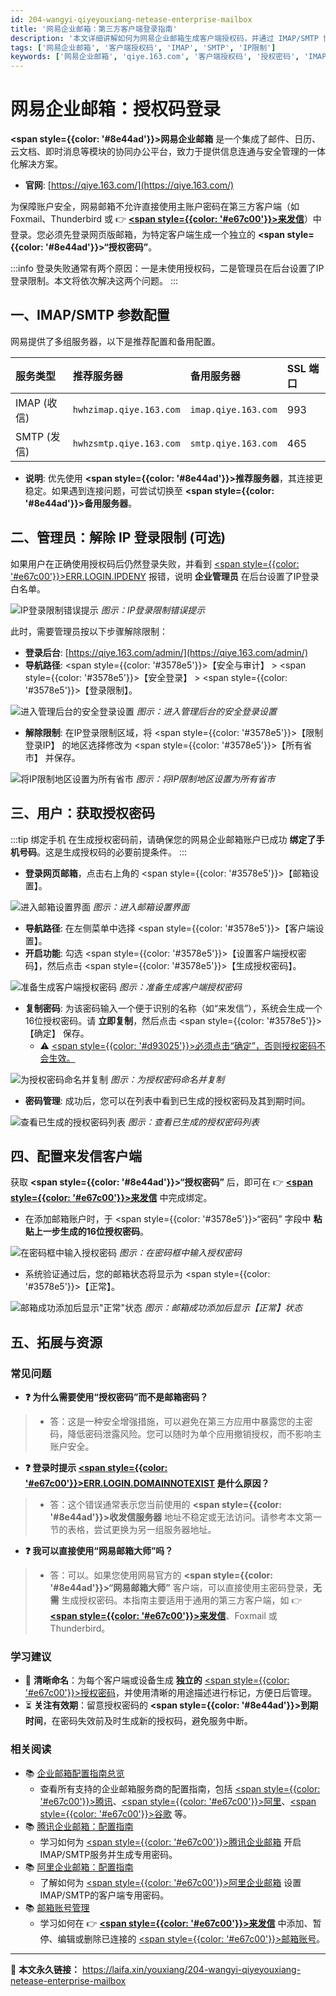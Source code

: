 ```yaml
---
id: 204-wangyi-qiyeyouxiang-netease-enterprise-mailbox
title: '网易企业邮箱：第三方客户端登录指南'
description: '本文详细讲解如何为网易企业邮箱生成客户端授权码，并通过 IMAP/SMTP 协议在第三方客户端（如来发信）中安全收发邮件，内容同时覆盖管理员解除IP限制的步骤。'
tags: ['网易企业邮箱', '客户端授权码', 'IMAP', 'SMTP', 'IP限制']
keywords: ['网易企业邮箱', 'qiye.163.com', '客户端授权码', '授权密码', 'IMAP', 'SMTP', 'IP限制', '来发信']
---
```


# 网易企业邮箱：授权码登录

**<span style={{color: '#8e44ad'}}>网易企业邮箱</span>** 是一个集成了邮件、日历、云文档、即时消息等模块的协同办公平台，致力于提供信息连通与安全管理的一体化解决方案。
- **官网**: [https://qiye.163.com/](https://qiye.163.com/)

为保障账户安全，网易邮箱不允许直接使用主账户密码在第三方客户端（如 Foxmail、Thunderbird 或 👉 [**<span style={{color: '#e67c00'}}>来发信</span>**](https://laifaxin.com)）中登录。您必须先登录网页版邮箱，为特定客户端生成一个独立的 **<span style={{color: '#8e44ad'}}>“授权密码”</span>**。

:::info
登录失败通常有两个原因：一是未使用授权码，二是管理员在后台设置了IP登录限制。本文将依次解决这两个问题。
:::

## 一、IMAP/SMTP 参数配置

网易提供了多组服务器，以下是推荐配置和备用配置。

| **服务类型** | **推荐服务器** | **备用服务器** | **SSL 端口** |
| :--- | :--- | :--- | :--- |
| IMAP (收信) | `hwhzimap.qiye.163.com` | `imap.qiye.163.com` | 993 |
| SMTP (发信) | `hwhzsmtp.qiye.163.com` | `smtp.qiye.163.com` | 465 |

-   **说明**: 优先使用 **<span style={{color: '#8e44ad'}}>推荐服务器</span>**，其连接更稳定。如果遇到连接问题，可尝试切换至 **<span style={{color: '#8e44ad'}}>备用服务器</span>**。

## 二、管理员：解除 IP 登录限制 (可选)

如果用户在正确使用授权码后仍然登录失败，并看到 <u><span style={{color: '#e67c00'}}>ERR.LOGIN.IPDENY</span></u> 报错，说明 **企业管理员** 在后台设置了IP登录白名单。

![IP登录限制错误提示](https://cos.files.maozhishi.com/data/web/web-files/img/1721147687094.png)
_图示：IP登录限制错误提示_

此时，需要管理员按以下步骤解除限制：

-   **登录后台**: [https://qiye.163.com/admin/](https://qiye.163.com/admin/)
-   **导航路径**: <span style={{color: '#3578e5'}}>【安全与审计】</span> > <span style={{color: '#3578e5'}}>【安全登录】</span> > <span style={{color: '#3578e5'}}>【登录限制】</span>。

![进入管理后台的安全登录设置](https://cos.files.maozhishi.com/data/web/web-files/img/1721147687095.png)
_图示：进入管理后台的安全登录设置_

-   **解除限制**: 在IP登录限制区域，将 <span style={{color: '#3578e5'}}>【限制登录IP】</span> 的地区选择修改为 <span style={{color: '#3578e5'}}>【所有省市】</span> 并保存。

![将IP限制地区设置为所有省市](https://cos.files.maozhishi.com/data/web/web-files/img/1721147687096.png)
_图示：将IP限制地区设置为所有省市_

## 三、用户：获取授权密码

:::tip 绑定手机
在生成授权密码前，请确保您的网易企业邮箱账户已成功 **绑定了手机号码**。这是生成授权码的必要前提条件。
:::

-   **登录网页邮箱**，点击右上角的 <span style={{color: '#3578e5'}}>【邮箱设置】</span>。

![进入邮箱设置界面](https://cos.files.maozhishi.com/data/web/web-files/img/1721147687089.png)
_图示：进入邮箱设置界面_

-   **导航路径**: 在左侧菜单中选择 <span style={{color: '#3578e5'}}>【客户端设置】</span>。
-   **开启功能**: 勾选 <span style={{color: '#3578e5'}}>【设置客户端授权密码】</span>，然后点击 <span style={{color: '#3578e5'}}>【生成授权密码】</span>。

![准备生成客户端授权密码](https://cos.files.maozhishi.com/data/web/web-files/img/1721147687090.png)
_图示：准备生成客户端授权密码_

-   **复制密码**: 为该密码输入一个便于识别的名称（如“来发信”），系统会生成一个16位授权密码。请 **立即复制**，然后点击 <span style={{color: '#3578e5'}}>【确定】</span> 保存。
    -   ⚠️ <u><span style={{color: '#d93025'}}>必须点击“确定”，否则授权密码不会生效。</span></u>

![为授权密码命名并复制](https://cos.files.maozhishi.com/data/web/web-files/img/1721147687091.png)
_图示：为授权密码命名并复制_

-   **密码管理**: 成功后，您可以在列表中看到已生成的授权密码及其到期时间。

![查看已生成的授权密码列表](https://cos.files.maozhishi.com/data/web/web-files/img/1721147687092.png)
_图示：查看已生成的授权密码列表_

## 四、配置来发信客户端

获取 **<span style={{color: '#8e44ad'}}>“授权密码”</span>** 后，即可在 👉 [**<span style={{color: '#e67c00'}}>来发信</span>**](https://laifaxin.com) 中完成绑定。

-   在添加邮箱账户时，于 <span style={{color: '#3578e5'}}>“密码”</span> 字段中 **粘贴上一步生成的16位授权密码**。

![在密码框中输入授权密码](https://cos.files.maozhishi.com/data/web/web-files/img/1721147687093.png)
_图示：在密码框中输入授权密码_

-   系统验证通过后，您的邮箱状态将显示为 <span style={{color: '#3578e5'}}>【正常】</span>。

![邮箱成功添加后显示"正常"状态](https://cos.files.maozhishi.com/data/web/web-files/img/1721147687088.png)
_图示：邮箱成功添加后显示【正常】状态_

## 五、拓展与资源

### 常见问题

- **❓ 为什么需要使用“授权密码”而不是邮箱密码？**
> - 答：这是一种安全增强措施，可以避免在第三方应用中暴露您的主密码，降低密码泄露风险。您可以随时为单个应用撤销授权，而不影响主账户安全。

- **❓ 登录时提示 <u><span style={{color: '#e67c00'}}>ERR.LOGIN.DOMAINNOTEXIST</span></u> 是什么原因？**
> - 答：这个错误通常表示您当前使用的 **<span style={{color: '#8e44ad'}}>收发信服务器</span>** 地址不稳定或无法访问。请参考本文第一节的表格，尝试更换为另一组服务器地址。

- **❓ 我可以直接使用“网易邮箱大师”吗？**
> - 答：可以。如果您使用网易官方的 **<span style={{color: '#8e44ad'}}>“网易邮箱大师”</span>** 客户端，可以直接使用主密码登录，**无需** 生成授权密码。本指南主要适用于通用的第三方客户端，如 👉 [**<span style={{color: '#e67c00'}}>来发信</span>**](https://laifaxin.com)、Foxmail 或 Thunderbird。

### 学习建议

-   🔖 **清晰命名**：为每个客户端或设备生成 **独立的** <u><span style={{color: '#e67c00'}}>授权密码</span></u>，并使用清晰的用途描述进行标记，方便日后管理。
-   ⏳ **关注有效期**：留意授权密码的 **<span style={{color: '#8e44ad'}}>到期时间</span>**，在密码失效前及时生成新的授权码，避免服务中断。

### 相关阅读

- 📚 [企业邮箱配置指南总览](./200-qiyeyouxiang-enterprise-mailbox)
  -   查看所有支持的企业邮箱服务商的配置指南，包括 <u><span style={{color: '#e67c00'}}>腾讯</span></u>、<u><span style={{color: '#e67c00'}}>阿里</span></u>、<u><span style={{color: '#e67c00'}}>谷歌</span></u> 等。
- 📚 [腾讯企业邮箱：配置指南](./205-tengxun-qiyeyouxiang-tencent-enterprise-mailbox)
  -   学习如何为 <u><span style={{color: '#e67c00'}}>腾讯企业邮箱</span></u> 开启IMAP/SMTP服务并生成专用密码。
- 📚 [阿里企业邮箱：配置指南](./203-aliyun-qiyeyouxiang-alibaba-cloud-enterprise-mailbox)
  -   了解如何为 <u><span style={{color: '#e67c00'}}>阿里企业邮箱</span></u> 设置IMAP/SMTP的客户端专用密码。
- 📚 [邮箱账号管理](../zhinan/email-account)
    - 学习如何在 👉 [**<span style={{color: '#e67c00'}}>来发信</span>**](https://laifaxin.com) 中添加、暂停、编辑或删除已连接的 <u><span style={{color: '#e67c00'}}>邮箱账号</span></u>。

---

🔗 **本文永久链接：** https://laifa.xin/youxiang/204-wangyi-qiyeyouxiang-netease-enterprise-mailbox

